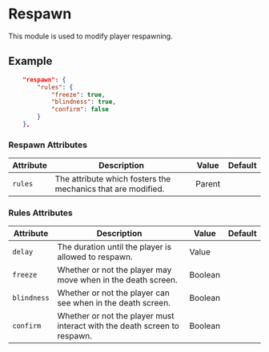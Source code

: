 # Respawn

This module is used to modify player respawning.

## Example

```json
	"respawn": {
		"rules": {
			"freeze": true,
			"blindness": true,
			"confirm": false
		}
	},
```

### Respawn Attributes

| Attribute | Description                                                           | Value    | Default |
|-----------|-----------------------------------------------------------------------|----------|---------|
| `rules`   | The attribute which fosters the mechanics that are modified. | Parent    |      |


### Rules Attributes

| Attribute | Description                                                           | Value    | Default |
|-----------|-----------------------------------------------------------------------|----------|---------|
| `delay`   | The duration until the player is allowed to respawn. | Value    |      |
| `freeze`   | Whether or not the player may move when in the death screen. | Boolean     |      |
| `blindness`  | Whether or not the player can see when in the death screen.  | Boolean     |           |
| `confirm`  | Whether or not the player must interact with the death screen to respawn.  | Boolean     |           |
